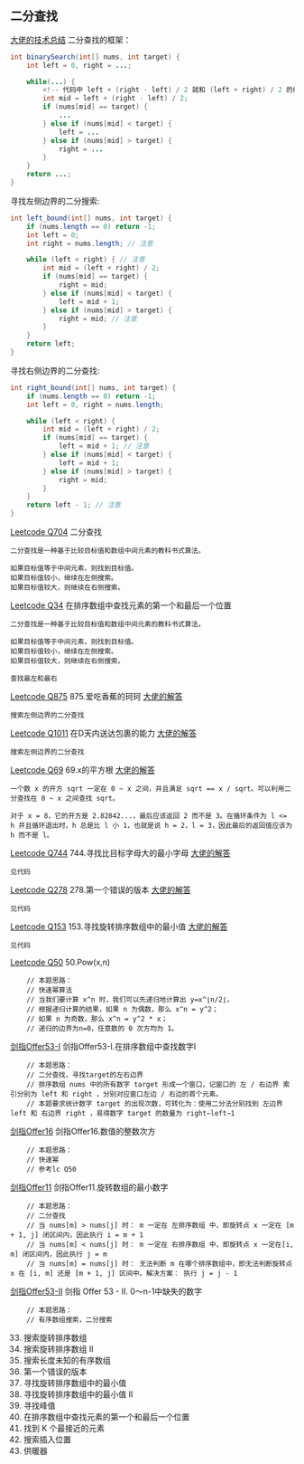 ## 二分查找
[大佬的技术总结](https://labuladong.gitbook.io/algo/di-ling-zhang-bi-du-xi-lie/er-fen-cha-zhao-xiang-jie#yi-xun-zhao-yi-ge-shu-ji-ben-de-er-fen-sou-suo)
二分查找的框架：
```java
int binarySearch(int[] nums, int target) {
    int left = 0, right = ...;

    while(...) {
        <!-- 代码中 left + (right - left) / 2 就和 (left + right) / 2 的结果相同，但是有效防止了 left 和 right 太大直接相加导致溢出。 -->
        int mid = left + (right - left) / 2;
        if (nums[mid] == target) {
            ...
        } else if (nums[mid] < target) {
            left = ...
        } else if (nums[mid] > target) {
            right = ...
        }
    }
    return ...;
}
```
寻找左侧边界的二分搜索:
```java
int left_bound(int[] nums, int target) {
    if (nums.length == 0) return -1;
    int left = 0;
    int right = nums.length; // 注意

    while (left < right) { // 注意
        int mid = (left + right) / 2;
        if (nums[mid] == target) {
            right = mid;
        } else if (nums[mid] < target) {
            left = mid + 1;
        } else if (nums[mid] > target) {
            right = mid; // 注意
        }
    }
    return left;
}
```
寻找右侧边界的二分查找:
```java
int right_bound(int[] nums, int target) {
    if (nums.length == 0) return -1;
    int left = 0, right = nums.length;

    while (left < right) {
        int mid = (left + right) / 2;
        if (nums[mid] == target) {
            left = mid + 1; // 注意
        } else if (nums[mid] < target) {
            left = mid + 1;
        } else if (nums[mid] > target) {
            right = mid;
        }
    }
    return left - 1; // 注意
}
```

[Leetcode Q704](java_src/704.二分查找.java) 二分查找
```
二分查找是一种基于比较目标值和数组中间元素的教科书式算法。

如果目标值等于中间元素，则找到目标值。
如果目标值较小，继续在左侧搜索。
如果目标值较大，则继续在右侧搜索。
```

[Leetcode Q34](java_src/34.在排序数组中查找元素的第一个和最后一个位置.java) 在排序数组中查找元素的第一个和最后一个位置
```
二分查找是一种基于比较目标值和数组中间元素的教科书式算法。

如果目标值等于中间元素，则找到目标值。
如果目标值较小，继续在左侧搜索。
如果目标值较大，则继续在右侧搜索。

查找最左和最右
```

[Leetcode Q875](java_src/875.爱吃香蕉的珂珂.java) 875.爱吃香蕉的珂珂 [大佬的解答](https://labuladong.gitbook.io/algo/gao-pin-mian-shi-xi-lie/koko-tou-xiang-jiao)
```
搜索左侧边界的二分查找

```

[Leetcode Q1011](java_src/1011.在D天内送达包裹的能力.java) 在D天内送达包裹的能力 [大佬的解答](https://labuladong.gitbook.io/algo/gao-pin-mian-shi-xi-lie/koko-tou-xiang-jiao)
```
搜索左侧边界的二分查找

```

[Leetcode Q69](java_src/69.x的平方根.java) 69.x的平方根 [大佬的解答](https://github.com/CyC2018/CS-Notes/blob/master/notes/Leetcode%20%E9%A2%98%E8%A7%A3%20-%20%E4%BA%8C%E5%88%86%E6%9F%A5%E6%89%BE.md#1-%E6%B1%82%E5%BC%80%E6%96%B9)
```
一个数 x 的开方 sqrt 一定在 0 ~ x 之间，并且满足 sqrt == x / sqrt。可以利用二分查找在 0 ~ x 之间查找 sqrt。

对于 x = 8，它的开方是 2.82842...，最后应该返回 2 而不是 3。在循环条件为 l <= h 并且循环退出时，h 总是比 l 小 1，也就是说 h = 2，l = 3，因此最后的返回值应该为 h 而不是 l。
```

[Leetcode Q744](java_src/744.寻找比目标字母大的最小字母.java) 744.寻找比目标字母大的最小字母 [大佬的解答](https://github.com/CyC2018/CS-Notes/blob/master/notes/Leetcode%20%E9%A2%98%E8%A7%A3%20-%20%E4%BA%8C%E5%88%86%E6%9F%A5%E6%89%BE.md#1-%E6%B1%82%E5%BC%80%E6%96%B9)
```
见代码
```

[Leetcode Q278](java_src/278.第一个错误的版本.java) 278.第一个错误的版本 [大佬的解答](https://github.com/CyC2018/CS-Notes/blob/master/notes/Leetcode%20%E9%A2%98%E8%A7%A3%20-%20%E4%BA%8C%E5%88%86%E6%9F%A5%E6%89%BE.md#1-%E6%B1%82%E5%BC%80%E6%96%B9)
```
见代码
```

[Leetcode Q153](java_src/153.寻找旋转排序数组中的最小值.java) 153.寻找旋转排序数组中的最小值 [大佬的解答](https://github.com/CyC2018/CS-Notes/blob/master/notes/Leetcode%20%E9%A2%98%E8%A7%A3%20-%20%E4%BA%8C%E5%88%86%E6%9F%A5%E6%89%BE.md#1-%E6%B1%82%E5%BC%80%E6%96%B9)
```
见代码
```

[Leetcode Q50](java_src/50.Powxn.java) 50.Pow(x,n)
```
    // 本题思路：
    // 快速幂算法
    // 当我们要计算 x^n 时，我们可以先递归地计算出 y=x^⌊n/2⌋，
    // 根据递归计算的结果，如果 n 为偶数，那么 x^n = y^2；
    // 如果 n 为奇数，那么 x^n = y^2 * x；
    // 递归的边界为n=0，任意数的 0 次方均为 1。
```

[剑指Offer53-I](java_src/剑指Offer53-I.在排序数组中查找数字I.java) 剑指Offer53-I.在排序数组中查找数字I
```
    // 本题思路：
    // 二分查找，寻找target的左右边界
    // 排序数组 nums 中的所有数字 target 形成一个窗口，记窗口的 左 / 右边界 索引分别为 left 和 right ，分别对应窗口左边 / 右边的首个元素。
    // 本题要求统计数字 target 的出现次数，可转化为：使用二分法分别找到 左边界 left 和 右边界 right ，易得数字 target 的数量为 right−left−1 
```

[剑指Offer16](java_src/剑指Offer16.数值的整数次方.java) 剑指Offer16.数值的整数次方
```
    // 本题思路：
    // 快速幂
    // 参考lc Q50 
```

[剑指Offer11](java_src/剑指Offer11.旋转数组的最小数字.java) 剑指Offer11.旋转数组的最小数字
```
    // 本题思路：
    // 二分查找
    // 当 nums[m] > nums[j] 时： m 一定在 左排序数组 中，即旋转点 x 一定在 [m + 1, j] 闭区间内，因此执行 i = m + 1
    // 当 nums[m] < nums[j] 时： m 一定在 右排序数组 中，即旋转点 x 一定在[i, m] 闭区间内，因此执行 j = m
    // 当 nums[m] = nums[j] 时： 无法判断 m 在哪个排序数组中，即无法判断旋转点x 在 [i, m] 还是 [m + 1, j] 区间中。解决方案： 执行 j = j - 1 
```

[剑指Offer53-II](java_src/剑指Offer53-II.0～n-1中缺失的数字.java) 剑指 Offer 53 - II. 0～n-1中缺失的数字
```
    // 本题思路：
    // 有序数组搜索，二分搜索
```
33. 搜索旋转排序数组
81. 搜索旋转排序数组 II
702. 搜索长度未知的有序数组
278. 第一个错误的版本
153. 寻找旋转排序数组中的最小值
154. 寻找旋转排序数组中的最小值 II
162. 寻找峰值
34. 在排序数组中查找元素的第一个和最后一个位置
658. 找到 K 个最接近的元素
35. 搜索插入位置
475. 供暖器